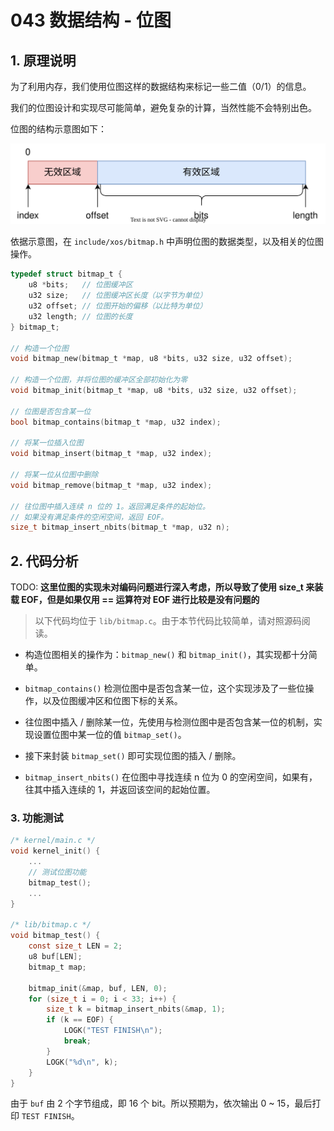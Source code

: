 # 043 数据结构 - 位图

## 1. 原理说明

为了利用内存，我们使用位图这样的数据结构来标记一些二值（0/1）的信息。

我们的位图设计和实现尽可能简单，避免复杂的计算，当然性能不会特别出色。

位图的结构示意图如下：

![](./images/bitmap.drawio.svg)

依据示意图，在 `include/xos/bitmap.h` 中声明位图的数据类型，以及相关的位图操作。

```c
typedef struct bitmap_t {
    u8 *bits;   // 位图缓冲区
    u32 size;   // 位图缓冲区长度（以字节为单位）
    u32 offset; // 位图开始的偏移（以比特为单位）
    u32 length; // 位图的长度
} bitmap_t;

// 构造一个位图
void bitmap_new(bitmap_t *map, u8 *bits, u32 size, u32 offset);

// 构造一个位图，并将位图的缓冲区全部初始化为零
void bitmap_init(bitmap_t *map, u8 *bits, u32 size, u32 offset);

// 位图是否包含某一位
bool bitmap_contains(bitmap_t *map, u32 index);

// 将某一位插入位图
void bitmap_insert(bitmap_t *map, u32 index);

// 将某一位从位图中删除
void bitmap_remove(bitmap_t *map, u32 index);

// 往位图中插入连续 n 位的 1。返回满足条件的起始位。
// 如果没有满足条件的空闲空间，返回 EOF。
size_t bitmap_insert_nbits(bitmap_t *map, u32 n);
```

## 2. 代码分析

TODO: **这里位图的实现未对编码问题进行深入考虑，所以导致了使用 size_t 来装载 EOF，但是如果仅用 == 运算符对 EOF 进行比较是没有问题的**

> 以下代码均位于 `lib/bitmap.c`。由于本节代码比较简单，请对照源码阅读。

- 构造位图相关的操作为：`bitmap_new()` 和 `bitmap_init()`，其实现都十分简单。

- `bitmap_contains()` 检测位图中是否包含某一位，这个实现涉及了一些位操作，以及位图缓冲区和位图下标的关系。

- 往位图中插入 / 删除某一位，先使用与检测位图中是否包含某一位的机制，实现设置位图中某一位的值 `bitmap_set()`。

- 接下来封装 `bitmap_set()` 即可实现位图的插入 / 删除。

- `bitmap_insert_nbits()` 在位图中寻找连续 n 位为 0 的空闲空间，如果有，往其中插入连续的 1，并返回该空间的起始位置。

### 3. 功能测试

```c
/* kernel/main.c */
void kernel_init() {
    ...
    // 测试位图功能
    bitmap_test();
    ...
}

/* lib/bitmap.c */
void bitmap_test() {
    const size_t LEN = 2;
    u8 buf[LEN];
    bitmap_t map;

    bitmap_init(&map, buf, LEN, 0);
    for (size_t i = 0; i < 33; i++) {
        size_t k = bitmap_insert_nbits(&map, 1);
        if (k == EOF) {
            LOGK("TEST FINISH\n");
            break;
        }
        LOGK("%d\n", k);
    }
}
```

由于 `buf` 由 2 个字节组成，即 16 个 bit。所以预期为，依次输出 0 ~ 15，最后打印 `TEST FINISH`。